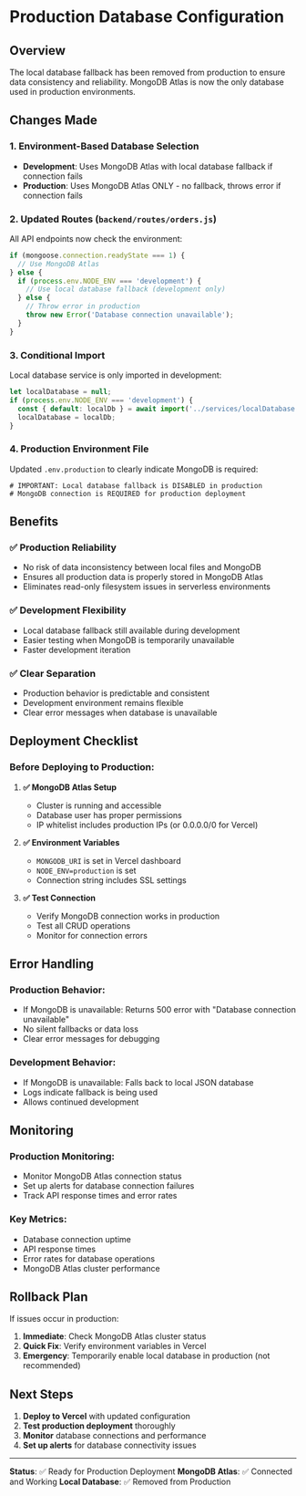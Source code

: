 # Production Database Configuration

## Overview
The local database fallback has been removed from production to ensure data consistency and reliability. MongoDB Atlas is now the only database used in production environments.

## Changes Made

### 1. Environment-Based Database Selection
- **Development**: Uses MongoDB Atlas with local database fallback if connection fails
- **Production**: Uses MongoDB Atlas ONLY - no fallback, throws error if connection fails

### 2. Updated Routes (`backend/routes/orders.js`)
All API endpoints now check the environment:

```javascript
if (mongoose.connection.readyState === 1) {
  // Use MongoDB Atlas
} else {
  if (process.env.NODE_ENV === 'development') {
    // Use local database fallback (development only)
  } else {
    // Throw error in production
    throw new Error('Database connection unavailable');
  }
}
```

### 3. Conditional Import
Local database service is only imported in development:

```javascript
let localDatabase = null;
if (process.env.NODE_ENV === 'development') {
  const { default: localDb } = await import('../services/localDatabase.js');
  localDatabase = localDb;
}
```

### 4. Production Environment File
Updated `.env.production` to clearly indicate MongoDB is required:

```env
# IMPORTANT: Local database fallback is DISABLED in production
# MongoDB connection is REQUIRED for production deployment
```

## Benefits

### ✅ Production Reliability
- No risk of data inconsistency between local files and MongoDB
- Ensures all production data is properly stored in MongoDB Atlas
- Eliminates read-only filesystem issues in serverless environments

### ✅ Development Flexibility
- Local database fallback still available during development
- Easier testing when MongoDB is temporarily unavailable
- Faster development iteration

### ✅ Clear Separation
- Production behavior is predictable and consistent
- Development environment remains flexible
- Clear error messages when database is unavailable

## Deployment Checklist

### Before Deploying to Production:

1. **✅ MongoDB Atlas Setup**
   - Cluster is running and accessible
   - Database user has proper permissions
   - IP whitelist includes production IPs (or 0.0.0.0/0 for Vercel)

2. **✅ Environment Variables**
   - `MONGODB_URI` is set in Vercel dashboard
   - `NODE_ENV=production` is set
   - Connection string includes SSL settings

3. **✅ Test Connection**
   - Verify MongoDB connection works in production
   - Test all CRUD operations
   - Monitor for connection errors

## Error Handling

### Production Behavior:
- If MongoDB is unavailable: Returns 500 error with "Database connection unavailable"
- No silent fallbacks or data loss
- Clear error messages for debugging

### Development Behavior:
- If MongoDB is unavailable: Falls back to local JSON database
- Logs indicate fallback is being used
- Allows continued development

## Monitoring

### Production Monitoring:
- Monitor MongoDB Atlas connection status
- Set up alerts for database connection failures
- Track API response times and error rates

### Key Metrics:
- Database connection uptime
- API response times
- Error rates for database operations
- MongoDB Atlas cluster performance

## Rollback Plan

If issues occur in production:

1. **Immediate**: Check MongoDB Atlas cluster status
2. **Quick Fix**: Verify environment variables in Vercel
3. **Emergency**: Temporarily enable local database in production (not recommended)

## Next Steps

1. **Deploy to Vercel** with updated configuration
2. **Test production deployment** thoroughly
3. **Monitor** database connections and performance
4. **Set up alerts** for database connectivity issues

---

**Status**: ✅ Ready for Production Deployment
**MongoDB Atlas**: ✅ Connected and Working
**Local Database**: ✅ Removed from Production
